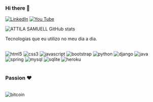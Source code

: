 ### Hi there 👋





[![LinkedIn ](https://img.shields.io/badge/LinkedIn-0077B5?style=for-the-badge&logo=linkedin&logoColor=white)](https://www.linkedin.com/in/attila-samuell-98291216b/)
[![You Tube](https://img.shields.io/badge/YouTube-FF0000?style=for-the-badge&logo=youtube&logoColor=white)](https://www.youtube.com/channel/UCuX9fZZa3eR4LACYTPVZg5A/videos)



![ATTILA SAMUELL GitHub stats](https://github-readme-stats.vercel.app/api?username=ATTILASAMUELL&show_icons=true&theme=dracula)

Tecnologias que eu utilizo no meu dia a dia.

<div style="display:inline_block"><br/>
  <img align"center" alt="html5" src="https://img.shields.io/badge/HTML5-E34F26?style=for-the-badge&logo=html5&logoColor=white"/>
  <img align"center" alt="css3" src="https://img.shields.io/badge/CSS3-1572B6?style=for-the-badge&logo=css3&logoColor=white"/>
  <img align"center" alt="javascript" src="https://img.shields.io/badge/JavaScript-323330?style=for-the-badge&logo=javascript&logoColor=F7DF1E"/>
  <img align"center" alt="bootstrap" src="https://img.shields.io/badge/Bootstrap-563D7C?style=for-the-badge&logo=bootstrap&logoColor=white"/>
  <img align"center" alt="python" src="https://img.shields.io/badge/Python-14354C?style=for-the-badge&logo=python&logoColor=white"/>
  <img align"center" alt="django" src="https://img.shields.io/badge/Django-092E20?style=for-the-badge&logo=django&logoColor=white"/>
  <img align"center" alt="java" src="https://img.shields.io/badge/Java-ED8B00?style=for-the-badge&logo=java&logoColor=white"/>
  <img align"center" alt="spring" src="https://img.shields.io/badge/Spring-6DB33F?style=for-the-badge&logo=spring&logoColor=white"/>
  <img align"center" alt="mysql" src="https://img.shields.io/badge/MySQL-00000F?style=for-the-badge&logo=mysql&logoColor=white"/>
  <img align"center" alt="sqlite" src="https://img.shields.io/badge/SQLite-07405E?style=for-the-badge&logo=sqlite&logoColor=white"/>
  <img align"center" alt="heroku" src="https://img.shields.io/badge/Heroku-430098?style=for-the-badge&logo=heroku&logoColor=white"/>
</div>

<br/>

### Passion ❤ 
<div style="display:inline_block"><br/>
  <img align"center" alt="bitcoin" src="https://img.shields.io/badge/Bitcoin-000000?style=for-the-badge&logo=bitcoin&logoColor=white"/>
</div>
